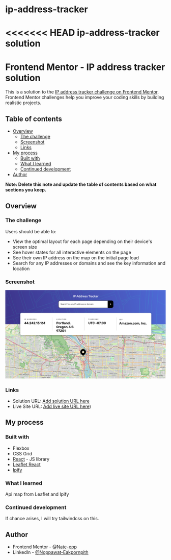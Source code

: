 # ip-address-tracker
<<<<<<< HEAD
ip-address-tracker solution
=======
# Frontend Mentor - IP address tracker solution

This is a solution to the [IP address tracker challenge on Frontend Mentor](https://www.frontendmentor.io/challenges/ip-address-tracker-I8-0yYAH0). Frontend Mentor challenges help you improve your coding skills by building realistic projects. 

## Table of contents

- [Overview](#overview)
  - [The challenge](#the-challenge)
  - [Screenshot](#screenshot)
  - [Links](#links)
- [My process](#my-process)
  - [Built with](#built-with)
  - [What I learned](#what-i-learned)
  - [Continued development](#continued-development)
- [Author](#author)


**Note: Delete this note and update the table of contents based on what sections you keep.**

## Overview

### The challenge

Users should be able to:

- View the optimal layout for each page depending on their device's screen size
- See hover states for all interactive elements on the page
- See their own IP address on the map on the initial page load
- Search for any IP addresses or domains and see the key information and location

### Screenshot

![Ip-address-tracker](./public/ip-tracker-screenshot.png)


### Links

- Solution URL: [Add solution URL here](https://your-solution-url.com)
- Live Site URL: [Add live site URL here](https://main--papaya-cheesecake-2b5770.netlify.app/))

## My process

### Built with

- Flexbox
- CSS Grid
- [React](https://reactjs.org/) - JS library
- [Leaflet React](https://react-leaflet.js.org)
- [Ipify](https://geo.ipify.org)

### What I learned

Api map from Leaflet and Ipify

### Continued development

If chance arises, I will try tailwindcss on this.

## Author

<!-- - Website - [Add your name here](https://www.your-site.com) -->
- Frontend Mentor - [@Nate-epp](https://www.frontendmentor.io/profile/Nate-epp)
- LinkedIn - [@Noppawat-Eakpornpith](https://www.linkedin.com/in/noppawat-eakpornpith-9664b4180/)

